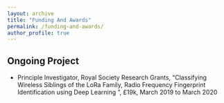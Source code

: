 ```yaml
---
layout: archive
title: "Funding And Awards"
permalink: /funding-and-awards/
author_profile: true
---
```


## Ongoing Project
* Principle Investigator, Royal Society Research Grants, “Classifying Wireless Siblings of the LoRa Family, Radio Frequency Fingerprint Identification using Deep Learning ”, £19k, March 2019 to March 2020
